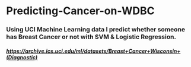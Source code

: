# Predicting-Cancer-on-WDBC
### Using UCI Machine Learning data I predict whether someone has Breast Cancer or not with SVM & Logistic Regression.

##### https://archive.ics.uci.edu/ml/datasets/Breast+Cancer+Wisconsin+(Diagnostic)
